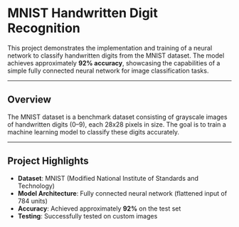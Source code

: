 # MNIST Handwritten Digit Recognition

This project demonstrates the implementation and training of a neural network to classify handwritten digits from the MNIST dataset. The model achieves approximately **92% accuracy**, showcasing the capabilities of a simple fully connected neural network for image classification tasks.

---

## **Overview**

The MNIST dataset is a benchmark dataset consisting of grayscale images of handwritten digits (0–9), each 28x28 pixels in size. The goal is to train a machine learning model to classify these digits accurately.

---

## **Project Highlights**

- **Dataset**: MNIST (Modified National Institute of Standards and Technology)
- **Model Architecture**: Fully connected neural network (flattened input of 784 units)
- **Accuracy**: Achieved approximately **92%** on the test set
- **Testing**: Successfully tested on custom images
